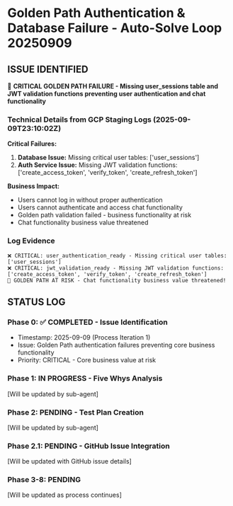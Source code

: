 # Golden Path Authentication & Database Failure - Auto-Solve Loop 20250909

## ISSUE IDENTIFIED
🚨 **CRITICAL GOLDEN PATH FAILURE - Missing user_sessions table and JWT validation functions preventing user authentication and chat functionality**

### Technical Details from GCP Staging Logs (2025-09-09T23:10:02Z)

**Critical Failures:**
1. **Database Issue:** Missing critical user tables: ['user_sessions']
2. **Auth Service Issue:** Missing JWT validation functions: ['create_access_token', 'verify_token', 'create_refresh_token']

**Business Impact:**
- Users cannot log in without proper authentication
- Users cannot authenticate and access chat functionality
- Golden path validation failed - business functionality at risk
- Chat functionality business value threatened

### Log Evidence
```
❌ CRITICAL: user_authentication_ready - Missing critical user tables: ['user_sessions']
❌ CRITICAL: jwt_validation_ready - Missing JWT validation functions: ['create_access_token', 'verify_token', 'create_refresh_token']
💸 GOLDEN PATH AT RISK - Chat functionality business value threatened!
```

## STATUS LOG

### Phase 0: ✅ COMPLETED - Issue Identification
- Timestamp: 2025-09-09 (Process Iteration 1)
- Issue: Golden Path authentication failures preventing core business functionality
- Priority: CRITICAL - Core business value at risk

### Phase 1: IN PROGRESS - Five Whys Analysis
[Will be updated by sub-agent]

### Phase 2: PENDING - Test Plan Creation
[Will be updated by sub-agent]

### Phase 2.1: PENDING - GitHub Issue Integration
[Will be updated with GitHub issue details]

### Phase 3-8: PENDING
[Will be updated as process continues]